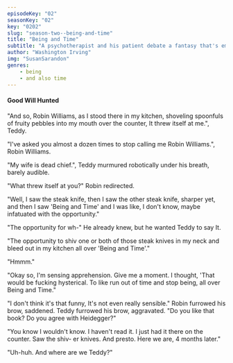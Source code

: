 ```yaml
---
episodeKey: "02"
seasonKey: "02"
key: "0202"
slug: "season-two--being-and-time"
title: "Being and Time"
subtitle: "A psychotherapist and his patient debate a fantasy that's emerged since the great gag."
author: "Washington Irving"
img: "SusanSarandon"
genres: 
    - being
    - and also time
---
```


#### Good Will Hunted

"And so, Robin Williams, as I stood there in my kitchen, shoveling spoonfuls of fruity pebbles into my mouth over the counter, It threw itself at me.", Teddy.

"I've asked you almost a dozen times to stop calling me Robin Williams.", Robin Williams.

"My wife is dead chief.", Teddy murmured robotically under his breath, barely audible.

"What threw itself at you?" Robin redirected.

"Well, I saw the steak knife, then I saw the other steak knife, sharper yet, and then I saw 'Being and Time' and I was like, I don't know, maybe infatuated with the opportunity."

"The opportunity for wh-" He already knew, but he wanted Teddy to say It.

"The opportunity to shiv one or both of those steak knives in my neck and bleed out in my kitchen all over 'Being and Time'."

"Hmmm."

"Okay so, I'm sensing apprehension. Give me a moment. I thought, 'That would be fucking hysterical. To like run out of time and stop being, all over Being and Time." 

"I don't think it's that funny, It's not even really sensible." Robin furrowed his brow, saddened. Teddy furrowed his brow, aggravated. "Do you like that book? Do you agree with Heidegger?"

"You know I wouldn't know. I haven't read it. I just had it there on the counter. Saw the shiv- er knives. And presto. Here we are, 4 months later." 

"Uh-huh. And where are we Teddy?"
